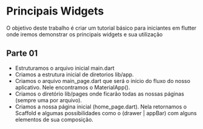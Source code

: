 # Principais Widgets
O objetivo deste trabalho é criar um tutorial básico para iniciantes em flutter onde iremos demonstrar os principais widgets e sua utilização

## Parte 01
- Estruturamos o arquivo inicial main.dart
- Criamos a estrutura inicial de diretorios lib/app.
- Criamos o arquivo main_page.dart que será o início do fluxo do nosso aplicativo. Nele encontramos o MaterialApp().
- Criamos o diretório lib/pages onde ficarão todas as nossas páginas (sempre uma por arquivo).
- Criamos a nossa página inicial (home_page.dart). Nela retornamos o Scaffold e algumas possibilidades como o (drawer | appBar) com alguns elementos de sua composição.

